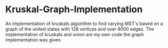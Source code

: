 # Kruskal-Graph-Implementation
An implementation of kruskals algoirithm to find varying MST's based on a graph of the united states with 128 vertices and over 8000 edges. The implementation of kruskals and union are my own code the graph implementation was given.
